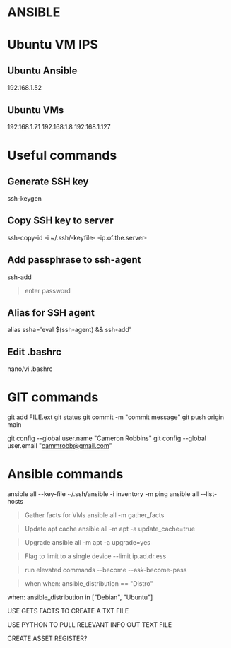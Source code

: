 # ANSIBLE

# Ubuntu VM IPS

## Ubuntu Ansible 
192.168.1.52

## Ubuntu VMs
192.168.1.71
192.168.1.8
192.168.1.127

# Useful commands

## Generate SSH key
ssh-keygen

## Copy SSH key to server
ssh-copy-id -i ~/.ssh/-keyfile- -ip.of.the.server-

## Add passphrase to ssh-agent
ssh-add
> enter password

## Alias for SSH agent
alias ssha='eval $(ssh-agent) && ssh-add'

## Edit .bashrc
nano/vi .bashrc

# GIT commands
git add FILE.ext
git status
git commit -m "commit message"
git push origin main

git config --global user.name "Cameron Robbins"
git config --global user.email "cammrobb@gmail.com"

# Ansible commands
ansible all --key-file ~/.ssh/ansible -i inventory -m ping
ansible all --list-hosts

> Gather facts for VMs
ansible all -m gather_facts 

> Update apt cache
ansible all -m apt -a update_cache=true

> Upgrade
ansible all -m apt -a upgrade=yes

> Flag to limit to a single device
--limit ip.ad.dr.ess

> run elevated commands
--become --ask-become-pass

> when
when: ansible_distribution == "Distro"

when: ansible_distribution in ["Debian", "Ubuntu"]


USE GETS FACTS TO CREATE A TXT FILE

USE PYTHON TO PULL RELEVANT INFO OUT TEXT FILE 

CREATE ASSET REGISTER?
